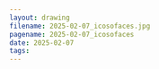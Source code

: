 ```yaml
---
layout: drawing
filename: 2025-02-07_icosofaces.jpg
pagename: 2025-02-07_icosofaces
date: 2025-02-07
tags:
---
```

